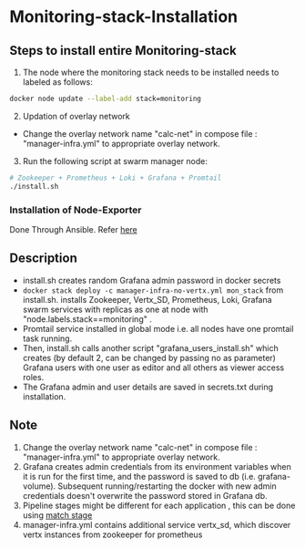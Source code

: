 # Monitoring-stack-Installation
## Steps to install entire Monitoring-stack
1. The node where the monitoring stack needs to be installed needs to labeled as follows:
```sh
docker node update --label-add stack=monitoring
```
2. Updation of overlay network
- Change the overlay network name "calc-net" in compose file : "manager-infra.yml" to appropriate overlay network.
3. Run the following script at swarm manager node:
```sh
# Zookeeper + Prometheus + Loki + Grafana + Promtail
./install.sh
```
### Installation of Node-Exporter
Done Through Ansible. Refer [here](https://github.com/abhilashvenkatesh/iudx-deployment/tree/master/single-node/monitoring-stack/ansible#ansible)

## Description
 - install.sh  creates random Grafana admin password in docker secrets  
- ``` docker stack deploy -c manager-infra-no-vertx.yml mon_stack ``` from install.sh.
 installs Zookeeper, Vertx_SD, Prometheus, Loki, Grafana swarm services with replicas as one at node with "node.labels.stack==monitoring" .
- Promtail service installed in global mode i.e. all nodes have one promtail task running.
- Then, install.sh calls another script "grafana_users_install.sh"  which creates (by default 2, can be changed by passing no as parameter) Grafana users with one user as editor and all others as viewer access roles. 
- The Grafana admin and user details are saved in secrets.txt during installation.


## Note  
1. Change the overlay network name "calc-net" in compose file : "manager-infra.yml" to appropriate overlay network.
2. Grafana creates admin credentials from its environment variables when it is run for the
   first time, and the password is saved to db (i.e. grafana-volume). Subsequent
   running/restarting the docker with new admin credentials doesn't overwrite
   the password stored in Grafana db.
3. Pipeline stages might be different for each application , this can be done using [match stage](https://grafana.com/docs/loki/latest/clients/promtail/stages/match/)
4. manager-infra.yml contains additional service vertx_sd, which discover vertx instances from zookeeper for prometheus
